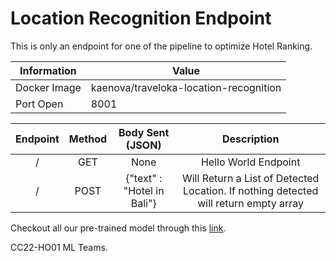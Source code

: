 # Location Recognition Endpoint

This is only an endpoint for one of the pipeline to optimize Hotel Ranking.  

| Information  | Value                                  |
|--------------|----------------------------------------|
| Docker Image | kaenova/traveloka-location-recognition |
|   Port Open  |                  8001                  |


| Endpoint | Method |           Body Sent (JSON)          |                 Description                |
|:--------:|:------:|:-----------------------------------:|:------------------------------------------:|
|     /    |   GET  |                 None                |            Hello World Endpoint            |
|     /    |  POST  | {"text" : "Hotel in Bali"} | Will Return a List of Detected Location. If nothing detected will return empty array |

Checkout all our pre-trained model through this [link](https://drive.google.com/drive/folders/1oEOPHt71ow5FpPPttQMlDCs4OgZe9oAC?usp=sharing).  

CC22-HO01 ML Teams.
